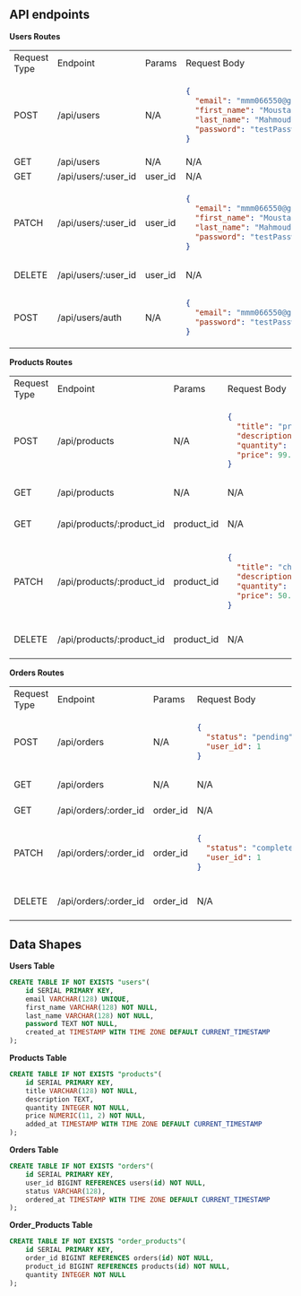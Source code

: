 ## API endpoints

**Users Routes**

   <!-- Table Header -->
   <table>
   <tr> 
   <td>Request Type</td>
   <td>Endpoint</td>
   <td>Params</td>
   <td>Request Body</td>
   <td>Description</td>
   <td>token*</td>
   </tr>

<!-- Create New User Row -->
<tr>
<td>POST</td>
<td>/api/users</td>
<td>N/A</td>
<td>

```json
{
  "email": "mmm066550@gmail.com",
  "first_name": "Moustapha",
  "last_name": "Mahmoud",
  "password": "testPassword123"
}
```

</td>
<td>Create A New User</td>
<td>❌</td>
</tr>

<!-- Get All Users Row -->
<tr>
<td>GET</td>
<td>/api/users</td>
<td>N/A</td>
<td>N/A</td>
<td>Get All Users</td>
<td>✅</td>
</tr>

<!-- Get Specific User By ID Row -->
<tr>
<td>GET</td>
<td>/api/users/:user_id</td>
<td>user_id</td>
<td>N/A</td>
<td>Get User By ID</td>
<td>✅</td>
</tr>

<!-- Update User Row -->
<tr>
<td>PATCH</td>
<td>/api/users/:user_id</td>
<td>user_id</td>
<td>

```json
{
  "email": "mmm066550@gmail.com",
  "first_name": "Moustapha",
  "last_name": "Mahmoud",
  "password": "testPassword123"
}
```

</td>
<td>Update User Information</td>
<td>✅</td>
</tr>

<!-- Delete User Row -->
<tr>
<td>DELETE</td>
<td>/api/users/:user_id</td>
<td>user_id</td>
<td>N/A</td>
<td>Delete User From DB</td>
<td>✅</td>
</tr>

<!-- Auth Row -->
<tr>
<td>POST</td>
<td>/api/users/auth</td>
<td>N/A</td>
<td>

```json
{
  "email": "mmm066550@gmail.com",
  "password": "testPassword123"
}
```

</td>
<td>Login/Authenticate User</td>
<td>❌</td>
</tr>
</table>

**Products Routes**

   <!-- Table Header -->
   <table>
   <tr> 
   <td>Request Type</td>
   <td>Endpoint</td>
   <td>Params</td>
   <td>Request Body</td>
   <td>Description</td>
   <td>token*</td>
   </tr>

<!-- Create New Product Row -->
<tr>
<td>POST</td>
<td>/api/products</td>
<td>N/A</td>
<td>

```json
{
  "title": "product_title",
  "description": "Lorem ipsum dolor sit amet.",
  "quantity": 10,
  "price": 99.99
}
```

</td>
<td>Create A New Product</td>
<td>✅</td>
</tr>

<!-- Get All Products Row -->
<tr>
<td>GET</td>
<td>/api/products</td>
<td>N/A</td>
<td>N/A</td>
<td>Get All Products</td>
<td>✅</td>
</tr>

<!-- Get Specific Product By ID Row -->
<tr>
<td>GET</td>
<td>/api/products/:product_id</td>
<td>product_id</td>
<td>N/A</td>
<td>Get Product By ID</td>
<td>✅</td>
</tr>

<!-- Update Product Row -->
<tr>
<td>PATCH</td>
<td>/api/products/:product_id</td>
<td>product_id</td>
<td>

```json
{
  "title": "changer_product_title",
  "description": "Lorem ipsum dolor sit amet.",
  "quantity": 5,
  "price": 50.35
}
```

</td>
<td>Update Product Information</td>
<td>✅</td>
</tr>

<!-- Delete Product Row -->
<tr>
<td>DELETE</td>
<td>/api/products/:product_id</td>
<td>product_id</td>
<td>N/A</td>
<td>Delete Product From DB</td>
<td>✅</td>
</tr>

</table>

**Orders Routes**

   <!-- Table Header -->
   <table>
   <tr> 
   <td>Request Type</td>
   <td>Endpoint</td>
   <td>Params</td>
   <td>Request Body</td>
   <td>Description</td>
   <td>token*</td>
   </tr>

<!-- Create New Order Row -->
<tr>
<td>POST</td>
<td>/api/orders</td>
<td>N/A</td>
<td>

```json
{
  "status": "pending",
  "user_id": 1
}
```

</td>
<td>Create A New Order</td>
<td>✅</td>
</tr>

<!-- Get All Orders Row -->
<tr>
<td>GET</td>
<td>/api/orders</td>
<td>N/A</td>
<td>N/A</td>
<td>Get All Orders</td>
<td>✅</td>
</tr>

<!-- Get Specific Order By ID Row -->
<tr>
<td>GET</td>
<td>/api/orders/:order_id</td>
<td>order_id</td>
<td>N/A</td>
<td>Get Order By ID</td>
<td>✅</td>
</tr>

<!-- Update Order Row -->
<tr>
<td>PATCH</td>
<td>/api/orders/:order_id</td>
<td>order_id</td>
<td>

```json
{
  "status": "completed",
  "user_id": 1
}
```

</td>
<td>Update Order Information</td>
<td>✅</td>
</tr>

<!-- Delete Order Row -->
<tr>
<td>DELETE</td>
<td>/api/orders/:order_id</td>
<td>order_id</td>
<td>N/A</td>
<td>Delete Order From DB</td>
<td>✅</td>
</tr>

</table>

## Data Shapes

**Users Table**

```sql
CREATE TABLE IF NOT EXISTS "users"(
    id SERIAL PRIMARY KEY,
    email VARCHAR(128) UNIQUE,
    first_name VARCHAR(128) NOT NULL,
    last_name VARCHAR(128) NOT NULL,
    password TEXT NOT NULL,
    created_at TIMESTAMP WITH TIME ZONE DEFAULT CURRENT_TIMESTAMP
);
```

**Products Table**

```sql
CREATE TABLE IF NOT EXISTS "products"(
    id SERIAL PRIMARY KEY,
    title VARCHAR(128) NOT NULL,
    description TEXT,
    quantity INTEGER NOT NULL,
    price NUMERIC(11, 2) NOT NULL,
    added_at TIMESTAMP WITH TIME ZONE DEFAULT CURRENT_TIMESTAMP
);
```

**Orders Table**

```sql
CREATE TABLE IF NOT EXISTS "orders"(
    id SERIAL PRIMARY KEY,
    user_id BIGINT REFERENCES users(id) NOT NULL,
    status VARCHAR(128),
    ordered_at TIMESTAMP WITH TIME ZONE DEFAULT CURRENT_TIMESTAMP
);
```

**Order_Products Table**

```sql
CREATE TABLE IF NOT EXISTS "order_products"(
    id SERIAL PRIMARY KEY,
    order_id BIGINT REFERENCES orders(id) NOT NULL,
    product_id BIGINT REFERENCES products(id) NOT NULL,
    quantity INTEGER NOT NULL
);
```
